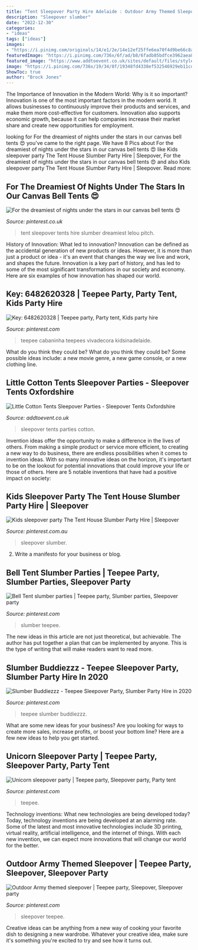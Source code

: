 ```yaml
---
title: "Tent Sleepover Party Hire Adelaide : Outdoor Army Themed Sleepover"
description: "Sleepover slumber"
date: "2022-12-30"
categories:
- "ideas"
tags: ["ideas"]
images:
- "https://i.pinimg.com/originals/14/e1/2e/14e12ef25ffe6ea70f4d9be66c8a1996.jpg"
featuredImage: "https://i.pinimg.com/736x/6f/ad/b8/6fadb85bdfce3962aea862fc47c8094a.jpg"
featured_image: "https://www.addtoevent.co.uk/sites/default/files/styles/x_large/public/user/532816/supplier/images/55d01a2b-a9c2-4289-bbf2-a0ff69795643.jpeg"
image: "https://i.pinimg.com/736x/19/34/8f/19348fd4338ef532546929eb11cdd149.jpg"
ShowToc: true
author: "Brock Jones"
---
```



The Importance of Innovation in the Modern World: Why is it so important?
Innovation is one of the most important factors in the modern world. It allows businesses to continuously improve their products and services, and make them more cost-effective for customers. Innovation also supports economic growth, because it can help companies increase their market share and create new opportunities for employment.

	

		
looking for For the dreamiest of nights under the stars in our canvas bell tents 😍 you've came to the right page. We have 8 Pics about For the dreamiest of nights under the stars in our canvas bell tents 😍 like Kids sleepover party The Tent House Slumber Party Hire | Sleepover, For the dreamiest of nights under the stars in our canvas bell tents 😍 and also Kids sleepover party The Tent House Slumber Party Hire | Sleepover. Read more:
		
    
## For The Dreamiest Of Nights Under The Stars In Our Canvas Bell Tents 😍

<img loading=lazy src="https://i.pinimg.com/originals/14/e1/2e/14e12ef25ffe6ea70f4d9be66c8a1996.jpg" onerror="this.onerror=null;this.src='https://tse1.mm.bing.net/th?id=OIP.hcshuNet4p0dRTFVOjMnRwHaJ4&amp;pid=15.1';" alt="For the dreamiest of nights under the stars in our canvas bell tents 😍">

_Source: pinterest.co.uk_

>tent sleepover tents hire slumber dreamiest lelou pitch. 

	

History of Innovation: What led to innovation?
Innovation can be defined as the accidental generation of new products or ideas. However, it is more than just a product or idea - it's an event that changes the way we live and work, and shapes the future. Innovation is a key part of history, and has led to some of the most significant transformations in our society and economy. Here are six examples of how innovation has shaped our world.

    
## Key: 6482620328 | Teepee Party, Party Tent, Kids Party Hire

<img loading=lazy src="https://i.pinimg.com/originals/5b/a5/35/5ba535f93adf8c7be14a77a9f74c8cd1.jpg" onerror="this.onerror=null;this.src='https://tse4.mm.bing.net/th?id=OIP.It3NxU85xAFwgyOKgzCS9AHaFj&amp;pid=15.1';" alt="Key: 6482620328 | Teepee party, Party tent, Kids party hire">

_Source: pinterest.com_

>teepee cabaninha teepees vivadecora kidsinadelaide. 

	

What do you think they could be?
What do you think they could be? Some possible ideas include: a new movie genre, a new game console, or a new clothing line.

    
## Little Cotton Tents Sleepover Parties - Sleepover Tents Oxfordshire

<img loading=lazy src="https://www.addtoevent.co.uk/sites/default/files/styles/x_large/public/user/532816/supplier/images/55d01a2b-a9c2-4289-bbf2-a0ff69795643.jpeg" onerror="this.onerror=null;this.src='https://tse2.mm.bing.net/th?id=OIP.ALKsJxkHJ8ttu0K0eUfxIAHaJ4&amp;pid=15.1';" alt="Little Cotton Tents Sleepover Parties - Sleepover Tents Oxfordshire">

_Source: addtoevent.co.uk_

>sleepover tents parties cotton. 

	

Invention ideas offer the opportunity to make a difference in the lives of others. From making a simple product or service more efficient, to creating a new way to do business, there are endless possibilities when it comes to invention ideas. With so many innovative ideas on the horizon, it's important to be on the lookout for potential innovations that could improve your life or those of others. Here are 5 notable inventions that have had a positive impact on society: 
    
## Kids Sleepover Party The Tent House Slumber Party Hire | Sleepover

<img loading=lazy src="https://i.pinimg.com/736x/c4/18/a9/c418a97b4cb48dd1c35a28d2fa929d1a.jpg" onerror="this.onerror=null;this.src='https://tse4.mm.bing.net/th?id=OIP.uGt01D-IQKQrdsZOKU1lewHaFj&amp;pid=15.1';" alt="Kids sleepover party The Tent House Slumber Party Hire | Sleepover">

_Source: pinterest.com.au_

>sleepover slumber. 

	

2. Write a manifesto for your business or blog.

    
## Bell Tent Slumber Parties | Teepee Party, Slumber Parties, Sleepover Party

<img loading=lazy src="https://i.pinimg.com/originals/f9/67/0d/f9670d44e0e867cb9639860d78d120f6.jpg" onerror="this.onerror=null;this.src='https://tse1.mm.bing.net/th?id=OIP.EYxEff2Wxa--BuvAwTb6fwHaFj&amp;pid=15.1';" alt="Bell Tent slumber parties | Teepee party, Slumber parties, Sleepover party">

_Source: pinterest.com_

>slumber teepee. 

	

The new ideas in this article are not just theoretical, but achievable. The author has put together a plan that can be implemented by anyone. This is the type of writing that will make readers want to read more.

    
## Slumber Buddiezzz - Teepee Sleepover Party, Slumber Party Hire In 2020

<img loading=lazy src="https://i.pinimg.com/736x/19/34/8f/19348fd4338ef532546929eb11cdd149.jpg" onerror="this.onerror=null;this.src='https://tse3.mm.bing.net/th?id=OIP.2iM_QIACxTTttK02p4yjcAHaE8&amp;pid=15.1';" alt="Slumber Buddiezzz - Teepee Sleepover Party, Slumber Party Hire in 2020">

_Source: pinterest.com_

>teepee slumber buddiezzz. 

	

What are some new ideas for your business?
Are you looking for ways to create more sales, increase profits, or boost your bottom line? Here are a few new ideas to help you get started.

    
## Unicorn Sleepover Party | Teepee Party, Sleepover Party, Party Tent

<img loading=lazy src="https://i.pinimg.com/736x/6f/ad/b8/6fadb85bdfce3962aea862fc47c8094a.jpg" onerror="this.onerror=null;this.src='https://tse3.mm.bing.net/th?id=OIP.1CEZScyI0qmb6wkopmyS3QHaJ3&amp;pid=15.1';" alt="Unicorn sleepover party | Teepee party, Sleepover party, Party tent">

_Source: pinterest.com_

>teepee. 

	

Technology inventions: What new technologies are being developed today?
Today, technology inventions are being developed at an alarming rate. Some of the latest and most innovative technologies include 3D printing, virtual reality, artificial intelligence, and the internet of things. With each new invention, we can expect more innovations that will change our world for the better.

    
## Outdoor Army Themed Sleepover | Teepee Party, Sleepover, Sleepover Party

<img loading=lazy src="https://i.pinimg.com/736x/e4/c3/f9/e4c3f9f45b774745a2849fcf82a65f79.jpg" onerror="this.onerror=null;this.src='https://tse1.mm.bing.net/th?id=OIP.0ZntNuiajDIi5H1yTNIdvgHaFj&amp;pid=15.1';" alt="Outdoor Army themed sleepover | Teepee party, Sleepover, Sleepover party">

_Source: pinterest.com_

>sleepover teepee. 

	

Creative ideas can be anything from a new way of cooking your favorite dish to designing a new wardrobe. Whatever your creative idea, make sure it's something you're excited to try and see how it turns out.

